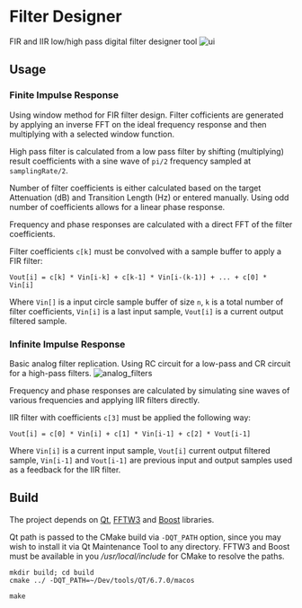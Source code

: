 # Filter Designer

FIR and IIR low/high pass digital filter designer tool
![ui](https://github.com/frolovilya/filter-designer/assets/271293/1d399ffc-a78e-48a5-9b02-a3604fb8d41b)

## Usage

### Finite Impulse Response

Using window method for FIR filter design. 
Filter cofficients are generated by applying an inverse FFT on the ideal frequency response and then multiplying with a selected window function.

High pass filter is calculated from a low pass filter by shifting (multiplying) result coefficients with a sine wave of `pi/2` frequency sampled at `samplingRate/2`.

Number of filter coefficients is either calculated based on the target Attenuation (dB) and Transition Length (Hz) or entered manually.
Using odd number of coefficients allows for a linear phase response.

Frequency and phase responses are calculated with a direct FFT of the filter coefficients.

Filter coefficients `c[k]` must be convolved with a sample buffer to apply a FIR filter:

```
Vout[i] = c[k] * Vin[i-k] + c[k-1] * Vin[i-(k-1)] + ... + c[0] * Vin[i]
```

Where `Vin[]` is a input circle sample buffer of size `n`, `k` is a total number of filter coefficients, `Vin[i]` is a last input sample, `Vout[i]` is a current output filtered sample.


### Infinite Impulse Response

Basic analog filter replication. Using RC circuit for a low-pass and CR circuit for a high-pass filters.
![analog_filters](https://github.com/frolovilya/filter-designer/assets/271293/bb6708b6-c6e0-46e5-94ad-2fad4b31665e)

Frequency and phase responses are calculated by simulating sine waves of various frequencies and applying IIR filters directly.

IIR filter with coefficients `c[3]` must be applied the following way:

```
Vout[i] = c[0] * Vin[i] + c[1] * Vin[i-1] + c[2] * Vout[i-1]
```

Where `Vin[i]` is a current input sample, `Vout[i]` current output filtered sample, `Vin[i-1]` and `Vout[i-1]` are previous input and output samples used as a feedback for the IIR filter.



## Build

The project depends on [Qt](https://doc.qt.io/qt-6/get-and-install-qt.html), [FFTW3](https://www.fftw.org/download.html) and [Boost](https://www.boost.org/) libraries.

Qt path is passed to the CMake build via `-DQT_PATH` option, since you may wish to install it via Qt Maintenance Tool to any directory.
FFTW3 and Boost must be available in you _/usr/local/include_ for CMake to resolve the paths.

```
mkdir build; cd build
cmake ../ -DQT_PATH=~/Dev/tools/QT/6.7.0/macos

make
```


